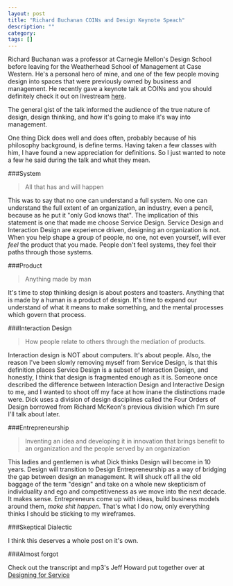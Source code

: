 ```yaml
---
layout: post
title: "Richard Buchanan COINs and Design Keynote Speach"
description: ""
category: 
tags: []
---
```


Richard Buchanan was a professor at Carnegie Mellon's Design School before leaving for the Weatherhead School of Management at Case Western. He's a personal hero of mine, and one of the few people moving design into spaces that were previously owned by business and management. He recently gave a keynote talk at COINs and you should definitely check it out on livestream [here][1].


The general gist of the talk informed the audience of the true nature of design, design thinking, and how it's going to make it's way into management.

One thing Dick does well and does often, probably because of his philosophy background, is define terms. Having taken a few classes with him, I have found a new appreciation for definitions. So I just wanted to note a few he said during the talk and what they mean.

###System
  
>All that has and will happen

This was to say that no one can understand a full system. No one can understand the full extent of an organization, an industry, even a pencil, because as he put it "only God knows that". The implication of this statement is one that made me choose Service Design. Service Design and Interaction Design are experience driven, designing an organization is not. When you help shape a group of people, no one, not even yourself, will ever *feel* the product that you made. People don't feel systems, they feel their paths through those systems.

###Product
  
>Anything made by man

It's time to stop thinking design is about posters and toasters. Anything that is made by a human is a product of design. It's time to expand our understand of what it means to make something, and the mental processes which govern that process.

###Interaction Design
  
>How people relate to others through the mediation of products.

Interaction design is NOT about computers. It's about people. Also, the reason I've been slowly removing myself from Service Design, is that this definition places Service Design is a subset of Interaction Design, and honestly, I think that design is fragmented enough as it is. Someone once described the difference between Interaction Design and Interactive Design to me, and I wanted to shoot off my face at how inane the distinctions made were. Dick uses a division of design disciplines called the Four Orders of Design borrowed from Richard McKeon's previous division which I'm sure I'll talk about later.

###Entrepreneurship
  
>Inventing an idea and developing it in innovation that brings benefit to an organization and the people served by an organization

This ladies and gentlemen is what Dick thinks Design will become in 10 years. Design will transition to Design Entrepreneurship as a way of bridging the gap between design an management. It will shuck off all the old baggage of the term "design" and take on a whole new skepticism of individuality and ego and competitiveness as we move into the next decade. It makes sense. Entrepreneurs come up with ideas, build business models around them, *make shit happen*. That's what I do now, only everything thinks I should be sticking to my wireframes.

###Skeptical Dialectic
  
I think this deserves a whole post on it's own.


###Almost forgot
  
Check out the transcript and mp3's Jeff Howard put together over at [Designing for Service][2]

[1]: http://www.livestream.com/newchannel/popoutplayer?channel=coinsconference&clip=flv_10da17fe-85ac-4b06-b9eb-ace1a97058d7

[2]: http://designforservice.wordpress.com/2010/10/12/richard-buchanan-keynote-coins-and-design-ethos-conference/

